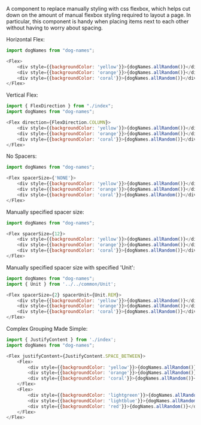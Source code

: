 A component to replace manually styling with css flexbox, which
helps cut down on the amount of manual flexbox styling required to
layout a page. In particular, this component is handy when placing items
next to each other without having to worry about spacing.

Horizontal Flex:
```js
import dogNames from "dog-names";

<Flex>
    <div style={{backgroundColor: 'yellow'}}>{dogNames.allRandom()}</div>
    <div style={{backgroundColor: 'orange'}}>{dogNames.allRandom()}</div>
    <div style={{backgroundColor: 'coral'}}>{dogNames.allRandom()}</div>
</Flex>
```

Vertical Flex:
```js
import { FlexDirection } from "./index";
import dogNames from "dog-names";

<Flex direction={FlexDirection.COLUMN}>
    <div style={{backgroundColor: 'yellow'}}>{dogNames.allRandom()}</div>
    <div style={{backgroundColor: 'orange'}}>{dogNames.allRandom()}</div>
    <div style={{backgroundColor: 'coral'}}>{dogNames.allRandom()}</div>
</Flex>
```

No Spacers:
```js
import dogNames from "dog-names";

<Flex spacerSize={'NONE'}>
    <div style={{backgroundColor: 'yellow'}}>{dogNames.allRandom()}</div>
    <div style={{backgroundColor: 'orange'}}>{dogNames.allRandom()}</div>
    <div style={{backgroundColor: 'coral'}}>{dogNames.allRandom()}</div>
</Flex>
```

Manually specified spacer size:
```js
import dogNames from "dog-names";

<Flex spacerSize={12}>
    <div style={{backgroundColor: 'yellow'}}>{dogNames.allRandom()}</div>
    <div style={{backgroundColor: 'orange'}}>{dogNames.allRandom()}</div>
    <div style={{backgroundColor: 'coral'}}>{dogNames.allRandom()}</div>
</Flex>
```

Manually specified spacer size with specified 'Unit':
```js
import dogNames from "dog-names";
import { Unit } from '../../common/Unit';

<Flex spacerSize={2} spacerUnit={Unit.REM}>
    <div style={{backgroundColor: 'yellow'}}>{dogNames.allRandom()}</div>
    <div style={{backgroundColor: 'orange'}}>{dogNames.allRandom()}</div>
    <div style={{backgroundColor: 'coral'}}>{dogNames.allRandom()}</div>
</Flex>
```

Complex Grouping Made Simple:
```js
import { JustifyContent } from './index';
import dogNames from "dog-names";

<Flex justifyContent={JustifyContent.SPACE_BETWEEN}>
    <Flex>
        <div style={{backgroundColor: 'yellow'}}>{dogNames.allRandom()}</div>
        <div style={{backgroundColor: 'orange'}}>{dogNames.allRandom()}</div>
        <div style={{backgroundColor: 'coral'}}>{dogNames.allRandom()}</div>
    </Flex>
    <Flex>
        <div style={{backgroundColor: 'lightgreen'}}>{dogNames.allRandom()}</div>
        <div style={{backgroundColor: 'lightblue'}}>{dogNames.allRandom()}</div>
        <div style={{backgroundColor: 'red'}}>{dogNames.allRandom()}</div>
    </Flex>
</Flex>
```
